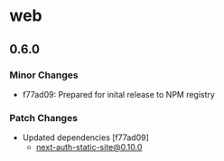 # web

## 0.6.0

### Minor Changes

- f77ad09: Prepared for inital release to NPM registry

### Patch Changes

- Updated dependencies [f77ad09]
  - next-auth-static-site@0.10.0
